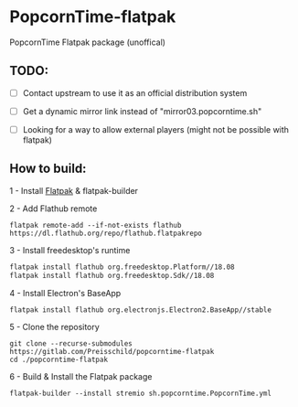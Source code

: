 # PopcornTime-flatpak
PopcornTime Flatpak package (unoffical)

## TODO:
- [ ] Contact upstream to use it as an official distribution system
- [ ] Get a dynamic mirror link instead of "mirror03.popcorntime.sh"
- [ ] Looking for a way to allow external players (might not be possible with flatpak)


## How to build:
1 - Install [Flatpak](https://flatpak.org/setup/) & flatpak-builder

2 - Add Flathub remote

```
flatpak remote-add --if-not-exists flathub https://dl.flathub.org/repo/flathub.flatpakrepo
```

3 - Install freedesktop's runtime

```bash
flatpak install flathub org.freedesktop.Platform//18.08
flatpak install flathub org.freedesktop.Sdk//18.08
```

4 - Install Electron's BaseApp

```
flatpak install flathub org.electronjs.Electron2.BaseApp//stable
```

5 - Clone the repository

```
git clone --recurse-submodules https://gitlab.com/Preisschild/popcorntime-flatpak
cd ./popcorntime-flatpak
``` 

6 - Build & Install the Flatpak package
```
flatpak-builder --install stremio sh.popcorntime.PopcornTime.yml
```
